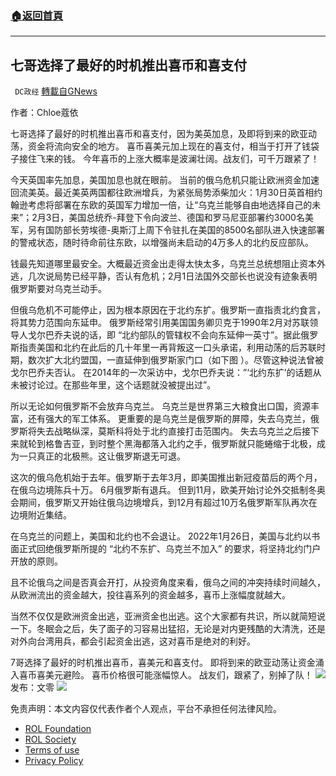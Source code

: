 ###  [:house:返回首頁](https://github.com/ourhimalayas/txt)
---


## 七哥选择了最好的时机推出喜币和喜支付
` DC政经` [轉載自GNews](https://gnews.org/zh-hans/1955531/)

作者：Chloe蔻依

七哥选择了最好的时机推出喜币和喜支付，因为美英加息，及即将到来的欧亚动荡，资金将流向安全的地方。 喜币喜美元加上现在的喜支付，相当于打开了钱袋子接住飞来的钱。 今年喜币的上涨大概率是波澜壮阔。战友们，可千万跟紧了！

今天英国率先加息，美国加息也就在眼前。 当前的俄乌危机只能让欧洲资金加速回流美英。最近美英两国都往欧洲增兵，为紧张局势添柴加火：1月30日英首相约翰逊考虑将部署在东欧的英国军力增加一倍，让“乌克兰能够自由地选择自己的未来”；2月3日，美国总统乔-拜登下令向波兰、德国和罗马尼亚部署约3000名美军，另有国防部长劳埃德-奥斯汀上周下令驻扎在美国的8500名部队进入快速部署的警戒状态，随时待命前往东欧，以增强尚未启动的4万多人的北约反应部队。

钱最先知道哪里最安全。大概最近资金出走得太快太多，乌克兰总统想阻止资本外逃，几次说局势已经平静，否认有危机；2月1日法国外交部长也说没有迹象表明俄罗斯要对乌克兰动手。

但俄乌危机不可能停止，因为根本原因在于北约东扩。俄罗斯一直指责北约食言，将其势力范围向东延申。 俄罗斯经常引用美国国务卿贝克于1990年2月对苏联领导人戈尔巴乔夫说的话，即 “北约部队的管辖权不会向东延伸一英寸”。据此俄罗斯指责美国和北约在此后的几十年里一再背叛这一口头承诺，利用动荡的后苏联时期，数次扩大北约盟国，一直延伸到俄罗斯家门口（如下图 ）。尽管这种说法曾被戈尔巴乔夫否认。 在2014年的一次采访中，戈尔巴乔夫说：”‘北约东扩’的话题从未被讨论过。在那些年里，这个话题就没被提出过”。

所以无论如何俄罗斯不会放弃乌克兰。 乌克兰是世界第三大粮食出口国，资源丰富，还有强大的军工体系。 更重要的是乌克兰是俄罗斯的屏障，失去乌克兰，俄罗斯将失去战略纵深，莫斯科将处于北约直接打击范围内。 失去乌克兰之后接下来就轮到格鲁吉亚，到时整个黑海都落入北约之手，俄罗斯就只能蜷缩于北极，成为一只真正的北极熊。这让俄罗斯退无可退。

这次的俄乌危机始于去年。俄罗斯于去年3月，即美国推出新冠疫苗后的两个月，在俄乌边境陈兵十万。 6月俄罗斯有退兵。 但到11月，欧美开始讨论外交抵制冬奥会期间，俄罗斯又开始往俄乌边境增兵，到12月有超过10万名俄罗斯军队再次在边境附近集结。

在乌克兰的问题上，美国和北约也不会退让。 2022年1月26日，美国与北约以书面正式回绝俄罗斯所提的 “北约不东扩、乌克兰不加入” 的要求，将坚持北约门户开放的原则。

且不论俄乌之间是否真会开打，从投资角度来看，俄乌之间的冲突持续时间越久，从欧洲流出的资金越大，投往喜系列的资金越多，喜币上涨幅度就越大。

当然不仅仅是欧洲资金出逃，亚洲资金也出逃。这个大家都有共识，所以就简短说一下。冬眠会之后，失了面子的习容易出猛招，无论是对内更残酷的大清洗，还是对外向台湾用兵，都会引起资金出逃，这对喜币是绝对的利好。

7哥选择了最好的时机推出喜币，喜美元和喜支付。 即将到来的欧亚动荡让资金涌入喜币喜美元避险。 喜币价格很可能涨幅惊人。 战友们，跟紧了，别掉了队！
![](https://assets.gnews.org/wp-content/uploads/2022/02/北约扩张.png)
发布：文零
![](https://assets.gnews.org/wp-content/uploads/2022/01/DCZJ_Gnews_960_160.png)
 

免责声明：本文内容仅代表作者个人观点，平台不承担任何法律风险。

- [ROL Foundation](https://rolfoundation.org/)
- [ROL Society](https://rolsociety.org/)
- [Terms of use](https://gnews.org/terms-of-use-3/)
- [Privacy Policy](https://gnews.org/privacy-policy/)

